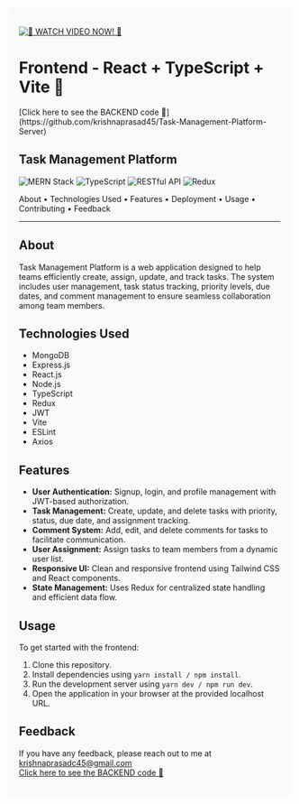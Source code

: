 <div style="background-color:#f8f9fa; padding: 20px; border-radius: 10px; text-align: left;">


[![🚨 WATCH VIDEO NOW! 🚨](https://camo.githubusercontent.com/9e31d4a0d34862e9e08f3e05d5e96f2711e0226cebb62ed8de5e4a2d44e69e33/68747470733a2f2f69332e616d617a6f6e6177732e636f6d2f696d616765732f6261646765732f796f75747562652d57617463682d7265642e676966)](https://youtu.be/WzLPOAYwmik)





<h1 align="left">Frontend - React + TypeScript + Vite 🌟</h1>
[Click here to see the BACKEND code 🌟](https://github.com/krishnaprasad45/Task-Management-Platform-Server)

<h2 align="left">Task Management Platform</h2>

<p align="left">
  <img src="https://img.shields.io/badge/MERN-Stack-blueviolet"  alt="MERN Stack">
  <img src="https://img.shields.io/badge/TypeScript-%E2%9D%A4-blue" alt="TypeScript">
  <img src="https://img.shields.io/badge/RESTful%20API-%E2%9C%A8-green" alt="RESTful API">
  <img src="https://img.shields.io/badge/Redux-%F0%9F%92%BB-lightgrey" alt="Redux">
</p>

<p align="left">
  <a>About</a> •
  <a>Technologies Used</a> •
  <a>Features</a> •
  <a>Deployment</a> •
  <a>Usage</a> •
  <a>Contributing</a> •
  <a>Feedback</a>
</p>

---

## About

Task Management Platform is a web application designed to help teams efficiently create, assign, update, and track tasks. The system includes user management, task status tracking, priority levels, due dates, and comment management to ensure seamless collaboration among team members.

## Technologies Used

- MongoDB
- Express.js
- React.js
- Node.js
- TypeScript
- Redux
- JWT
- Vite
- ESLint
- Axios

## Features

- **User Authentication:** Signup, login, and profile management with JWT-based authorization.
- **Task Management:** Create, update, and delete tasks with priority, status, due date, and assignment tracking.
- **Comment System:** Add, edit, and delete comments for tasks to facilitate communication.
- **User Assignment:** Assign tasks to team members from a dynamic user list.
- **Responsive UI:** Clean and responsive frontend using Tailwind CSS and React components.
- **State Management:** Uses Redux for centralized state handling and efficient data flow.

## Usage

To get started with the frontend:

1. Clone this repository.
2. Install dependencies using `yarn install / npm install`.
3. Run the development server using `yarn dev / npm run dev`.
4. Open the application in your browser at the provided localhost URL.

## Feedback

If you have any feedback, please reach out to me at krishnaprasadc45@gmail.com <br>
[Click here to see the BACKEND code 🌟](https://github.com/krishnaprasad45/Task-Management-Platform-Server)


</div>
